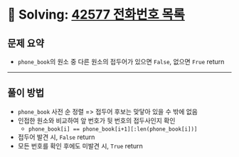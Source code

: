 # 📝 Solving: [42577 전화번호 목록](https://school.programmers.co.kr/learn/courses/30/lessons/42577)

## 문제 요약

- `phone_book`의 원소 중 다른 원소의 접두어가 있으면 `False`, 없으면 `Frue` return

---

## 풀이 방법

- `phone_book` 사전 순 정렬 => 접두어 후보는 맞닿아 있을 수 밖에 없음
- 인접한 원소와 비교하여 앞 번호가 뒷 번호의 접두사인지 확인
  - `phone_book[i] == phone_book[i+1][:len(phone_book[i])]`
- 접두어 발견 시, `False` return
- 모든 번호를 확인 후에도 미발견 시, `True` return